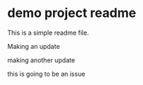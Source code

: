 # demo project readme

This is a simple readme file.

Making an update

making another update


this is going to be an issue


